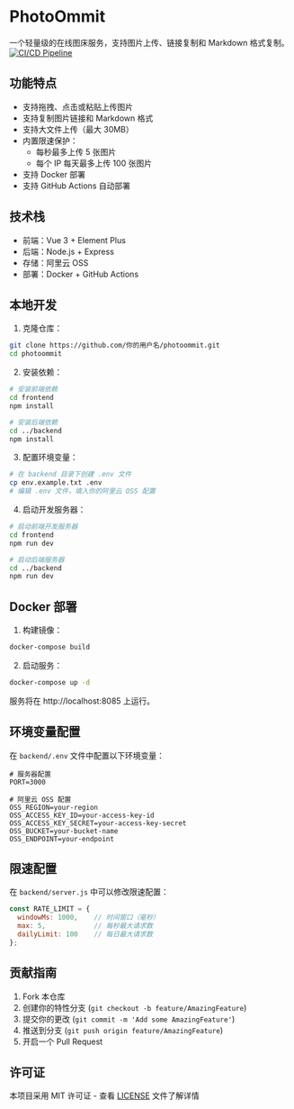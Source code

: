 # PhotoOmmit

一个轻量级的在线图床服务，支持图片上传、链接复制和 Markdown 格式复制。
[![CI/CD Pipeline](https://github.com/TanYongF/iimage/actions/workflows/ci.yml/badge.svg)](https://github.com/TanYongF/iimage/actions/workflows/ci.yml)
## 功能特点

- 支持拖拽、点击或粘贴上传图片
- 支持复制图片链接和 Markdown 格式
- 支持大文件上传（最大 30MB）
- 内置限速保护：
  - 每秒最多上传 5 张图片
  - 每个 IP 每天最多上传 100 张图片
- 支持 Docker 部署
- 支持 GitHub Actions 自动部署

## 技术栈

- 前端：Vue 3 + Element Plus
- 后端：Node.js + Express
- 存储：阿里云 OSS
- 部署：Docker + GitHub Actions

## 本地开发

1. 克隆仓库：
```bash
git clone https://github.com/你的用户名/photoommit.git
cd photoommit
```

2. 安装依赖：
```bash
# 安装前端依赖
cd frontend
npm install

# 安装后端依赖
cd ../backend
npm install
```

3. 配置环境变量：
```bash
# 在 backend 目录下创建 .env 文件
cp env.example.txt .env
# 编辑 .env 文件，填入你的阿里云 OSS 配置
```

4. 启动开发服务器：
```bash
# 启动前端开发服务器
cd frontend
npm run dev

# 启动后端服务器
cd ../backend
npm run dev
```

## Docker 部署

1. 构建镜像：
```bash
docker-compose build
```

2. 启动服务：
```bash
docker-compose up -d
```

服务将在 http://localhost:8085 上运行。

## 环境变量配置

在 `backend/.env` 文件中配置以下环境变量：

```env
# 服务器配置
PORT=3000

# 阿里云 OSS 配置
OSS_REGION=your-region
OSS_ACCESS_KEY_ID=your-access-key-id
OSS_ACCESS_KEY_SECRET=your-access-key-secret
OSS_BUCKET=your-bucket-name
OSS_ENDPOINT=your-endpoint
```

## 限速配置

在 `backend/server.js` 中可以修改限速配置：

```javascript
const RATE_LIMIT = {
  windowMs: 1000,    // 时间窗口（毫秒）
  max: 5,            // 每秒最大请求数
  dailyLimit: 100    // 每日最大请求数
};
```

## 贡献指南

1. Fork 本仓库
2. 创建你的特性分支 (`git checkout -b feature/AmazingFeature`)
3. 提交你的更改 (`git commit -m 'Add some AmazingFeature'`)
4. 推送到分支 (`git push origin feature/AmazingFeature`)
5. 开启一个 Pull Request

## 许可证

本项目采用 MIT 许可证 - 查看 [LICENSE](LICENSE) 文件了解详情
